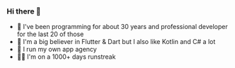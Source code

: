 ### Hi there 👋

<!--
**twogood/twogood** is a ✨ _special_ ✨ repository because its `README.md` (this file) appears on your GitHub profile.

Here are some ideas to get you started:

- 🔭 I’m currently working on ...
- 🌱 I’m currently learning ...
- 👯 I’m looking to collaborate on ...
- 🤔 I’m looking for help with ...
- 💬 Ask me about ...
- 📫 How to reach me: ...
- 😄 Pronouns: ...
- ⚡ Fun fact: ...
-->

- 📅 I've been programming for about 30 years and professional developer for the last 20 of those
- 💙 I'm a big believer in Flutter & Dart but I also like Kotlin and C# a lot
- 💼 I run my own app agency
- 🏃‍♂️ I'm on a 1000+ days runstreak
